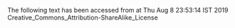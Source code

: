 The following text has been accessed from at Thu Aug 8 23:53:14 IST 2019
Creative_Commons_Attribution-ShareAlike_License
